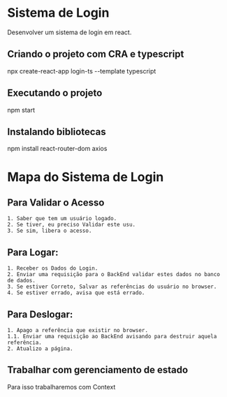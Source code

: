# Sistema de Login
Desenvolver um sistema de login em react.

## Criando o projeto com CRA e typescript
 npx create-react-app login-ts --template typescript

 ## Executando o projeto 
 npm start

 ## Instalando bibliotecas
 npm install react-router-dom axios 

# Mapa do Sistema de Login
## Para Validar o Acesso
```
1. Saber que tem um usuário logado.
2. Se tiver, eu preciso Validar este usu.
3. Se sim, libera o acesso.
```
## Para Logar:
```
1. Receber os Dados do Login.
2. Enviar uma requisição para o BackEnd validar estes dados no banco de dados.
3. Se estiver Correto, Salvar as referências do usuário no browser.
4. Se estiver errado, avisa que está errado.
```
## Para Deslogar:
```
1. Apago a referência que existir no browser.
1.1. Enviar uma requisição ao BackEnd avisando para destruir aquela referência.
2. Atualizo a página.
```

## Trabalhar com gerenciamento de estado 
Para isso trabalharemos com Context
 

 
